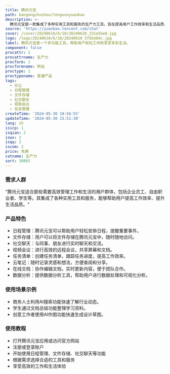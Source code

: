 ```yaml
---
title: 腾讯元宝
path: bangongzhushou/tengxunyuanbao
description: >-
  腾讯元宝是一款集成了多种实用工具和服务的生产力工具，旨在提高用户工作效率和生活品质。其背景信息是由腾讯公司推出，定位为全面满足用户工作和生活需求的综合性工具。腾讯元宝提供了丰富的功能和服务，包括日程管理、文件存储、社交聊天、视频会议等，用户可以在一个平台上完成各种任务。
source: 'https://yuanbao.tencent.com/chat'
cover: /cover/20240610/6/10/20240610_231e5be8.jpg
logo: /logo/20240610/6/10/20240610_5f92e0dc.jpg
label: 腾讯元宝是一个多功能工具，帮助用户轻松工作和享受多彩生活。
component: false
procattr: 1
procattrname: 生产力
procform: 1
procformname: 网站
proctype: 1
proctypename: 普通产品
tags:
  - 办公
  - 日程管理
  - 文件存储
  - 社交聊天
  - 视频会议
  - 任务管理
createTime: '2024-05-30 10:56:55'
updateTime: '2024-05-30 15:51:30'
lang: zh
isicp: 1
isqian: 2
iswx: 2
isqq: 2
iscom: 2
price: 免费
catname: 生产力
sort: 30803
---
```




### 需求人群
"腾讯元宝适合那些需要高效管理工作和生活的用户群体，包括企业员工、自由职业者、学生等。其集成了各种实用工具和服务，能够帮助用户提高工作效率、提升生活品质。"

### 产品特色
* 日程管理：腾讯元宝可以帮助用户轻松安排日程，提醒重要事件。
* 文件存储：用户可以将文件存储在腾讯元宝中，随时随地访问。
* 社交聊天：与同事、朋友进行实时聊天和交流。
* 视频会议：进行高效的远程会议，共享屏幕和文档。
* 任务清单：创建任务清单，跟踪任务进度，提高工作效率。
* 云笔记：随时记录灵感和想法，方便查阅和分享。
* 在线文档：协作编辑文档，实时更新内容，便于团队合作。
* 数据分析：提供数据分析工具，帮助用户进行数据处理和可视化分析。

### 使用场景示例
* 商务人士利用AI搜索功能快速了解行业动态。
* 学生通过文档总结功能整理学习资料。
* 创意工作者使用AI作图功能快速生成设计草图。

### 使用教程
* 打开腾讯元宝应用或访问官方网站
* 注册或登录账户
* 开始使用日程管理、文件存储、社交聊天等功能
* 根据需求选择合适的工具和服务
* 享受高效的工作和生活体验

  
